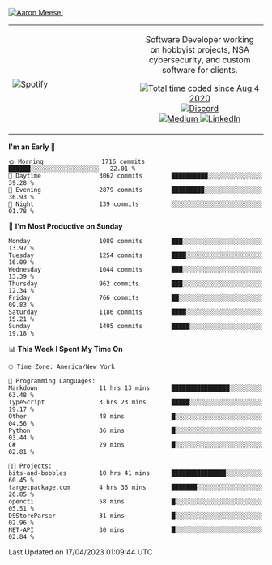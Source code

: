 [![Aaron Meese!](https://user-images.githubusercontent.com/17814535/88975338-a2aabf00-d27f-11ea-963f-8a19608716b4.png)](https://github.com/ajmeese7/readme-ascii "README ASCII")

<!-- Modified from project here: https://github.com/novatorem/novatorem -->
<table width="100%">
  <tr>
  <td width="50%">

&nbsp; <br> [![Spotify](https://ajmeese7.vercel.app/api/spotify)](https://open.spotify.com/user/ajmeese)

  </td>
  <td width="50%">
    <p align="center">
    Software Developer working on hobbyist projects, NSA cybersecurity, and custom software for clients.
    </p>
    <p align="center">
      <a href="https://wakatime.com/@f726891d-3b02-46cd-9b60-e8c59f9e2b14">
        <img src="https://wakatime.com/badge/user/f726891d-3b02-46cd-9b60-e8c59f9e2b14.svg" alt="Total time coded since Aug 4 2020" title="WakaTime" />
      </a>
      <a href="http://link.aaronmeese.com/discord">
        <img src="https://img.shields.io/badge/discord-ajmeese7%234835-369?style=flat-square&logo=discord&logoColor=white&color=purple" alt="Discord" title="Discord">
      </a>
      <br />
      <a href="https://link.aaronmeese.com/medium">
        <img src="https://img.shields.io/badge/medium-ajmeese7-1DB954?style=flat-square&logo=medium&logoColor=white" alt="Medium" title="Medium">
      </a>
      <a href="https://link.aaronmeese.com/linkedin">
        <img src="https://img.shields.io/badge/linkedIn-aaronmeese-1DB954?style=flat-square&logo=linkedin&logoColor=white&color=blue" alt="LinkedIn" title="LinkedIn">
      </a>
    </p>
  </td>

</table>

[//]: <> (The `&nbsp;` is to have Aphelion take up more space)

<!--START_SECTION:waka-->
**I'm an Early 🐤** 

```text
🌞 Morning                1716 commits        ██████░░░░░░░░░░░░░░░░░░░   22.01 % 
🌆 Daytime                3062 commits        ██████████░░░░░░░░░░░░░░░   39.28 % 
🌃 Evening                2879 commits        █████████░░░░░░░░░░░░░░░░   36.93 % 
🌙 Night                  139 commits         ░░░░░░░░░░░░░░░░░░░░░░░░░   01.78 % 
```
📅 **I'm Most Productive on Sunday** 

```text
Monday                   1089 commits        ███░░░░░░░░░░░░░░░░░░░░░░   13.97 % 
Tuesday                  1254 commits        ████░░░░░░░░░░░░░░░░░░░░░   16.09 % 
Wednesday                1044 commits        ███░░░░░░░░░░░░░░░░░░░░░░   13.39 % 
Thursday                 962 commits         ███░░░░░░░░░░░░░░░░░░░░░░   12.34 % 
Friday                   766 commits         ██░░░░░░░░░░░░░░░░░░░░░░░   09.83 % 
Saturday                 1186 commits        ████░░░░░░░░░░░░░░░░░░░░░   15.21 % 
Sunday                   1495 commits        █████░░░░░░░░░░░░░░░░░░░░   19.18 % 
```


📊 **This Week I Spent My Time On** 

```text
🕑︎ Time Zone: America/New_York

💬 Programming Languages: 
Markdown                 11 hrs 13 mins      ████████████████░░░░░░░░░   63.48 % 
TypeScript               3 hrs 23 mins       █████░░░░░░░░░░░░░░░░░░░░   19.17 % 
Other                    48 mins             █░░░░░░░░░░░░░░░░░░░░░░░░   04.56 % 
Python                   36 mins             █░░░░░░░░░░░░░░░░░░░░░░░░   03.44 % 
C#                       29 mins             █░░░░░░░░░░░░░░░░░░░░░░░░   02.81 % 

🐱‍💻 Projects: 
bits-and-bobbles         10 hrs 41 mins      ███████████████░░░░░░░░░░   60.45 % 
targetpackage.com        4 hrs 36 mins       ███████░░░░░░░░░░░░░░░░░░   26.05 % 
opencti                  58 mins             █░░░░░░░░░░░░░░░░░░░░░░░░   05.51 % 
DSStoreParser            31 mins             █░░░░░░░░░░░░░░░░░░░░░░░░   02.96 % 
NET-API                  30 mins             █░░░░░░░░░░░░░░░░░░░░░░░░   02.84 % 
```


 Last Updated on 17/04/2023 01:09:44 UTC
<!--END_SECTION:waka-->
